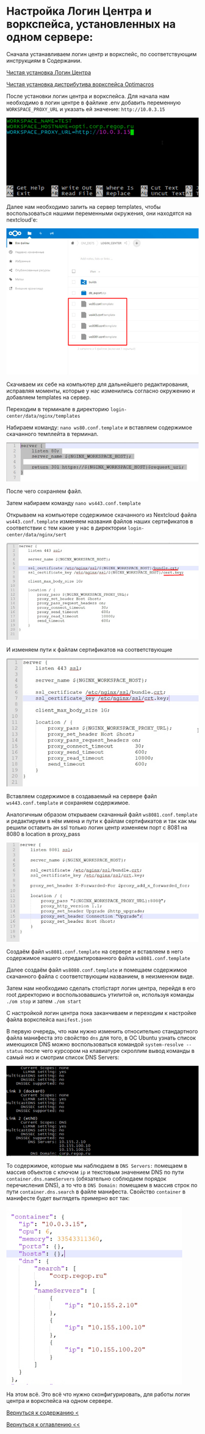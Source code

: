 # Настройка Логин Центра и воркспейса, установленных на одном сервере:

Сначала устанавливаем логин центр и воркспейс, по соответствующим инструкциям в Содержании.

[Чистая установка Логин Центра](cleanInstallationLc.md)

[Чистая установка дистрибутива воркспейса Optimacros](cleanInstallation.md)

После установки логин центра и воркспейса.
Для начала нам необходимо в логин центре в файлике .env добавить переменную `WORKSPACE_PROXY_URL` и указать ей 
значение: `http://10.0.3.15`

![](./pictures/addedVariable.png)

Далее нам необходимо залить на сервер templates, чтобы воспользоваться нашими переменными окружения, они находятся на 
nextcloud'е:

![](./pictures/templates.png)

Скачиваем их себе на компьютер для дальнейшего редактирования, исправляя моменты, которые у нас изменились согласно 
окружению и добавляем templates на сервер.

Переходим в терминале в директорию `login-center/data/nginx/templates`

Набираем команду: `nano ws80.conf.template` и вставляем содержимое скачанного темплейта в терминал. 

![](./pictures/ws80Conf.png)

После чего сохраняем файл.

Затем набираем команду `nano ws443.conf.template`

Открываем на компьютере содержимое скачанного из Nextcloud файла `ws443.conf.template` изменяем названия файлов 
наших сертификатов в соответствии с тем какие у нас в директории `login-center/data/nginx/sert` 

![](./pictures/ws443.png)

И изменяем пути к файлам сертификатов на соответствующие

![](./pictures/sertPath.png)

Вставляем содержимое в создаваемый на сервере файл `ws443.conf.template` и сохраняем содержимое.

Аналогичным образом открываем скачанный файл `ws8081.conf.template` и редактируем в нём имена и пути к файлам 
сертификатов и так как мы решили оставить ан ssl только логин центр изменяем порт с 8081 на 8080 в location в proxy_pass

![](./pictures/ws8081.png)

Создаём файл `ws8081.conf.template` на сервере и вставляем в него содержимое нашего отредактированного файла 
`ws8081.conf.template`

Далее создаём файл `ws8080.conf.template` и помещаем содержимое скачанного файла с соответствующим названием, в 
неизменном виде.

Затем нам необходимо сделать стоп\старт логин центра, перейдя в его root директорию и воспользовавшись утилитой `om`, 
используя команды `./om stop` и затем `./om start`

С настройкой логин центра пока заканчиваем и переходим к настройке файла воркспейса `manifest.json`

В первую очередь, что нам нужно изменить относительно стандартного файла манифеста это свойство `dns` для того, в ОС 
Ubuntu узнать список имеющихся DNS можно воспользоваться командой `system-resolve --status` после чего курсором на 
клавиатуре скроллим вывод команды в самый низ и смотрим список DNS Servers:

![](./pictures/outputDnsUbuntu.png)

То содержимое, которые мы наблюдаем в `DNS Servers:` помещаем в массив объектов с ключом `ip` и текстовым значением DNS
 по пути `container.dns.nameServers` (обязательно соблюдаем порядок перечисления DNS), а то что в `DNS Domain:` помещаем
  в массив строк по пути `container.dns.search` в файле манифеста. Свойство `container` в манифесте будет выглядеть 
  примерно вот так:
  
![](./pictures/manifestContainer.png)

На этом всё. Это всё что нужно сконфигурировать, для работы логин центра и воркспейса на одном сервере.

[Вернуться к содержанию <](contents.md)

[Вернуться к оглавлению <<](index.md)
